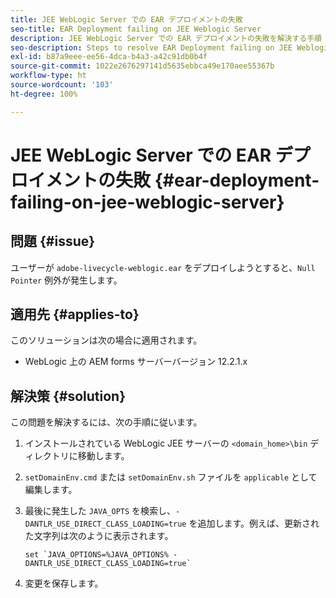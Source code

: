 ```yaml
---
title: JEE WebLogic Server での EAR デプロイメントの失敗
seo-title: EAR Deployment failing on JEE Weblogic Server
description: JEE WebLogic Server での EAR デプロイメントの失敗を解決する手順
seo-description: Steps to resolve EAR Deployment failing on JEE Weblogic Server
exl-id: b87a9eee-ee56-4dca-b4a3-a42c91db0b4f
source-git-commit: 1022e2676297141d5635ebbca49e170aee55367b
workflow-type: ht
source-wordcount: '103'
ht-degree: 100%

---
```


# JEE WebLogic Server での EAR デプロイメントの失敗 {#ear-deployment-failing-on-jee-weblogic-server}

## 問題 {#issue}

ユーザーが `adobe-livecycle-weblogic.ear` をデプロイしようとすると、`Null Pointer` 例外が発生します。

## 適用先 {#applies-to}

このソリューションは次の場合に適用されます。

* WebLogic 上の AEM forms サーバーバージョン 12.2.1.x

## 解決策 {#solution}

この問題を解決するには、次の手順に従います。

1. インストールされている WebLogic JEE サーバーの `<domain_home>\bin` ディレクトリに移動します。

1. `setDomainEnv.cmd` または `setDomainEnv.sh` ファイルを `applicable` として編集します。

1. 最後に発生した `JAVA_OPTS` を検索し、`-DANTLR_USE_DIRECT_CLASS_LOADING=true` を追加します。例えば、更新された文字列は次のように表示されます。

       set `JAVA_OPTIONS=%JAVA_OPTIONS% -DANTLR_USE_DIRECT_CLASS_LOADING=true`
   
1. 変更を保存します。
